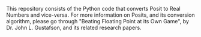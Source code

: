 This repository consists of the Python code that converts Posit to Real Numbers and vice-versa. 
For more information on Posits, and its conversion algorithm, please go through "Beating Floating Point at its Own Game", 
by Dr. John L. Gustafson, and its related research papers.

